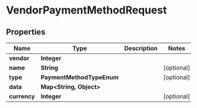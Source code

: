 

# VendorPaymentMethodRequest


## Properties

| Name | Type | Description | Notes |
|------------ | ------------- | ------------- | -------------|
|**vendor** | **Integer** |  |  |
|**name** | **String** |  |  [optional] |
|**type** | **PaymentMethodTypeEnum** |  |  [optional] |
|**data** | **Map&lt;String, Object&gt;** |  |  |
|**currency** | **Integer** |  |  [optional] |



